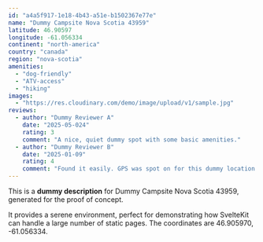 ```yaml
---
id: "a4a5f917-1e18-4b43-a51e-b1502367e77e"
name: "Dummy Campsite Nova Scotia 43959"
latitude: 46.90597
longitude: -61.056334
continent: "north-america"
country: "canada"
region: "nova-scotia"
amenities:
  - "dog-friendly"
  - "ATV-access"
  - "hiking"
images:
  - "https://res.cloudinary.com/demo/image/upload/v1/sample.jpg"
reviews:
  - author: "Dummy Reviewer A"
    date: "2025-05-024"
    rating: 3
    comment: "A nice, quiet dummy spot with some basic amenities."
  - author: "Dummy Reviewer B"
    date: "2025-01-09"
    rating: 4
    comment: "Found it easily. GPS was spot on for this dummy location."
---
```


This is a **dummy description** for Dummy Campsite Nova Scotia 43959, generated for the proof of concept.

It provides a serene environment, perfect for demonstrating how SvelteKit can handle a large number of static pages. The coordinates are 46.905970, -61.056334.
